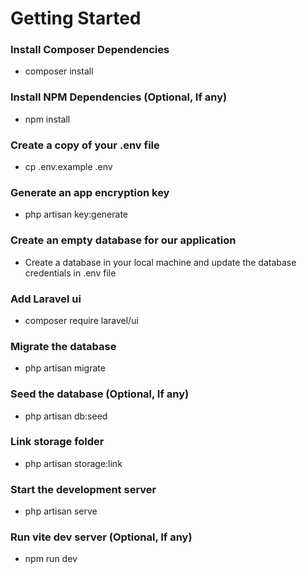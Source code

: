 # Getting Started

### Install Composer Dependencies

-   composer install

### Install NPM Dependencies (Optional, If any)

-   npm install

### Create a copy of your .env file

-   cp .env.example .env

### Generate an app encryption key

-   php artisan key:generate

### Create an empty database for our application

-   Create a database in your local machine and update the database credentials in .env file

### Add Laravel ui

-   composer require laravel/ui

### Migrate the database

-   php artisan migrate

### Seed the database (Optional, If any)

-   php artisan db:seed

### Link storage folder

-   php artisan storage:link

### Start the development server

-   php artisan serve

### Run vite dev server (Optional, If any)

-   npm run dev
